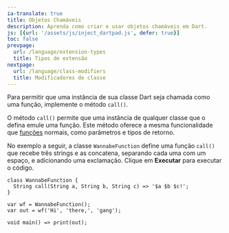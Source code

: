```yaml
---
ia-translate: true
title: Objetos Chamáveis
description: Aprenda como criar e usar objetos chamáveis em Dart.
js: [{url: '/assets/js/inject_dartpad.js', defer: true}]
toc: false
prevpage:
  url: /language/extension-types
  title: Tipos de extensão
nextpage:
  url: /language/class-modifiers
  title: Modificadores de classe
---
```


<?code-excerpt replace="/ *\/\/\s+ignore_for_file:[^\n]+\n//g; /(^|\n) *\/\/\s+ignore: (stable|beta|dev)[^\n]+\n/$1/g; /(\n[^\n]+) *\/\/\s+ignore: (stable|beta|dev)[^\n]+\n/$1\n/g; /. • (lib|test)\/\w+\.dart:\d+:\d+//g"?>

Para permitir que uma instância de sua classe Dart seja chamada como uma função,
implemente o método `call()`.

O método `call()` permite que uma instância de qualquer classe que o defina emule uma função.
Este método oferece a mesma funcionalidade que [funções][functions] normais,
como parâmetros e tipos de retorno.

No exemplo a seguir, a classe `WannabeFunction` define uma função `call()`
que recebe três strings e as concatena, separando cada uma com um espaço,
e adicionando uma exclamação. Clique em **Executar** para executar o código.

<?code-excerpt "misc/lib/language_tour/callable_objects.dart"?>
```dartpad
class WannabeFunction {
  String call(String a, String b, String c) => '$a $b $c!';
}

var wf = WannabeFunction();
var out = wf('Hi', 'there,', 'gang');

void main() => print(out);
```

[functions]: /language/functions
